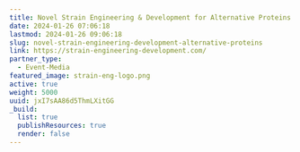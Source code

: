 ```yaml
---
title: Novel Strain Engineering & Development for Alternative Proteins
date: 2024-01-26 07:06:18
lastmod: 2024-01-26 09:06:18
slug: novel-strain-engineering-development-alternative-proteins
link: https://strain-engineering-development.com/
partner_type:
  - Event-Media
featured_image: strain-eng-logo.png
active: true
weight: 5000
uuid: jxI7sAA86d5ThmLXitGG
_build:
  list: true
  publishResources: true
  render: false
---
```

